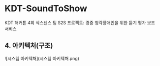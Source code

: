# KDT-SoundToShow
KDT 해커톤 4회 식스센스 팀 S2S 프로젝트: 경증 청각장애인을 위한 듣기 평가 보조 서비스

## 4. 아키텍처(구조)
![시스템 아키텍처](시스템 아키텍쳐.png)
